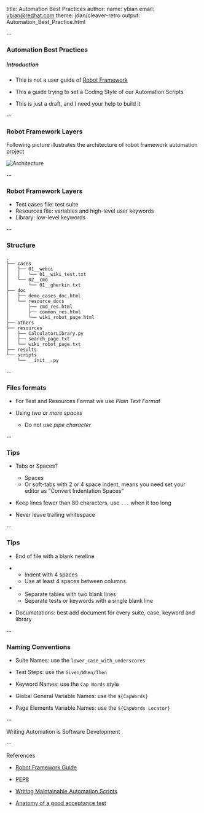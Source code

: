 title: Automation Best Practices
author:
    name: ybian
    email: ybian@redhat.com
theme: jdan/cleaver-retro
output: Automation_Best_Practice.html

--

### Automation Best Practices

##### Introduction

  * This is not a user guide of [Robot Framework][Robot Framework]

  * This a guide trying to set a Coding Style of our Automation Scripts

  * This is just a draft, and I need your help to build it

[Robot Framework]: http://robotframework.org

--

### Robot Framework Layers

  Following picture illustrates the architecture of robot framework automation project

  ![Architecture](/home/ybian/workdir/slides/Automation_Best_Practice/robotframework.png)

--
### Robot Framework Layers

  - Test cases file: test suite
  - Resources file: variables and high-level user keywords
  - Library: low-level keywords

--

### Structure

```
.
├── cases
│   ├── 01__webui
│   │   └── 01__wiki_test.txt
│   └── 02__cmd
│       └── 01__gherkin.txt
├── doc
│   ├── demo_cases_doc.html
│   └── resource_docs
│       ├── cmd_res.html
│       ├── common_res.html
│       └── wiki_robot_page.html
├── others
├── resources
│   ├── CalculatorLibrary.py
│   ├── search_page.txt
│   └── wiki_robot_page.txt
├── results
└── scripts
    └── __init__.py

```

--

### Files formats

  * For Test and Resources Format we use  *Plain Text Format*

  * Using *two or more spaces*
    - Do not use *pipe character*

--

### Tips

  * Tabs or Spaces?
    - Spaces
    - Or soft-tabs with 2 or 4 space indent, means you need set your editor as "Convert Indentation Spaces"

  * Keep lines fewer than 80 characters, use `...` when it too long

  * Never leave trailing whitespace


--

### Tips

  * End of file with a blank newline

  * - Indent with 4 spaces
    - Use at least 4 spaces between columns.

  * - Separate tables with two blank lines
    - Separate tests or keywords with a single blank line

  * Documatations: best add document for every suite, case, keyword and library

--

### Naming Conventions

  * Suite Names: use the `lower_case_with_underscores`

  * Test Steps: use the `Given/When/Then`

  * Keyword Names: use the `Cap Words` style

  * Global General Variable Names: use the `${CapWords}`

  * Page Elements Variable Names: use the `${CapWords Locator}`

--

  Writing Automation is Software Development

--

  References

  * [Robot Framework Guide](http://robotframework.org/robotframework/latest/RobotFrameworkUserGuide.html)

  * [PEP8](https://www.python.org/dev/peps/pep-0008/)

  * [Writing Maintainable Automation Scripts](http://dhemery.com/pdf/writing_maintainable_automated_acceptance_tests.pdf)

  * [Anatomy of a good acceptance test](http://gojko.net/2010/06/16/anatomy-of-a-good-acceptance-test/)
